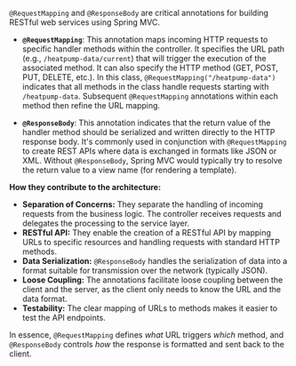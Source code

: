 `@RequestMapping` and `@ResponseBody` are critical annotations for building RESTful web services using Spring MVC.

*   **`@RequestMapping`**: This annotation maps incoming HTTP requests to specific handler methods within the controller. It specifies the URL path (e.g., `/heatpump-data/current`) that will trigger the execution of the associated method. It can also specify the HTTP method (GET, POST, PUT, DELETE, etc.). In this class, `@RequestMapping("/heatpump-data")` indicates that all methods in the class handle requests starting with `/heatpump-data`.  Subsequent `@RequestMapping` annotations within each method then refine the URL mapping.

*   **`@ResponseBody`**: This annotation indicates that the return value of the handler method should be serialized and written directly to the HTTP response body. It's commonly used in conjunction with `@RequestMapping` to create REST APIs where data is exchanged in formats like JSON or XML.  Without `@ResponseBody`, Spring MVC would typically try to resolve the return value to a view name (for rendering a template).

**How they contribute to the architecture:**

*   **Separation of Concerns:** They separate the handling of incoming requests from the business logic. The controller receives requests and delegates the processing to the service layer.
*   **RESTful API:** They enable the creation of a RESTful API by mapping URLs to specific resources and handling requests with standard HTTP methods.
*   **Data Serialization:** `@ResponseBody` handles the serialization of data into a format suitable for transmission over the network (typically JSON).
*   **Loose Coupling:** The annotations facilitate loose coupling between the client and the server, as the client only needs to know the URL and the data format.
*   **Testability:** The clear mapping of URLs to methods makes it easier to test the API endpoints.

In essence, `@RequestMapping` defines *what* URL triggers *which* method, and `@ResponseBody` controls *how* the response is formatted and sent back to the client.